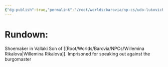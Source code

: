 ```yaml
---
{"dg-publish":true,"permalink":"/root/worlds/barovia/np-cs/udo-lukovich/","tags":["Barovia"]}
---
```


# **Rundown:**

Shoemaker in Vallaki
Son of [[Root/Worlds/Barovia/NPCs/Willemina Rikalova\|Willemina Rikalova]].
Imprisoned for speaking out against the burgomaster